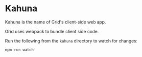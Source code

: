 # Kahuna

Kahuna is the name of Grid's client-side web app.

Grid uses webpack to bundle client side code.

Run the following from the `kahuna` directory to watch for changes:

```shell script
npm run watch
```
